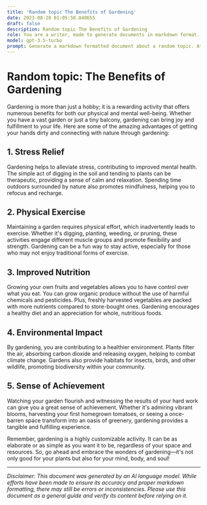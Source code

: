 ```yaml
---
title: 'Random topic The Benefits of Gardening'
date: 2023-08-28 01:05:50.848655
draft: false
description: Random topic The Benefits of Gardening
role: You are a writer, made to generate documents in markdown format. It is very important that all of the documents you generate are in valid markdown format.
model: gpt-3.5-turbo
prompt: Generate a markdown formatted document about a random topic. At the bottom, include a disclaimer explaining that the document was generated by you. The first line of the document should be the title. Make sure that the entire document is in proper markdown format, using a mix of various tags to make the document visually appealing.
---
```


# Random topic: The Benefits of Gardening

Gardening is more than just a hobby; it is a rewarding activity that offers numerous benefits for both our physical and mental well-being. Whether you have a vast garden or just a tiny balcony, gardening can bring joy and fulfillment to your life. Here are some of the amazing advantages of getting your hands dirty and connecting with nature through gardening:

## 1. Stress Relief

Gardening helps to alleviate stress, contributing to improved mental health. The simple act of digging in the soil and tending to plants can be therapeutic, providing a sense of calm and relaxation. Spending time outdoors surrounded by nature also promotes mindfulness, helping you to refocus and recharge.

## 2. Physical Exercise

Maintaining a garden requires physical effort, which inadvertently leads to exercise. Whether it's digging, planting, weeding, or pruning, these activities engage different muscle groups and promote flexibility and strength. Gardening can be a fun way to stay active, especially for those who may not enjoy traditional forms of exercise.

## 3. Improved Nutrition

Growing your own fruits and vegetables allows you to have control over what you eat. You can grow organic produce without the use of harmful chemicals and pesticides. Plus, freshly harvested vegetables are packed with more nutrients compared to store-bought ones. Gardening encourages a healthy diet and an appreciation for whole, nutritious foods.

## 4. Environmental Impact

By gardening, you are contributing to a healthier environment. Plants filter the air, absorbing carbon dioxide and releasing oxygen, helping to combat climate change. Gardens also provide habitats for insects, birds, and other wildlife, promoting biodiversity within your community.

## 5. Sense of Achievement

Watching your garden flourish and witnessing the results of your hard work can give you a great sense of achievement. Whether it's admiring vibrant blooms, harvesting your first homegrown tomatoes, or seeing a once-barren space transform into an oasis of greenery, gardening provides a tangible and fulfilling experience.

Remember, gardening is a highly customizable activity. It can be as elaborate or as simple as you want it to be, regardless of your space and resources. So, go ahead and embrace the wonders of gardening—it's not only good for your plants but also for your mind, body, and soul!

---

*Disclaimer: This document was generated by an AI language model. While efforts have been made to ensure its accuracy and proper markdown formatting, there may still be errors or inconsistencies. Please use this document as a general guide and verify its content before relying on it.*